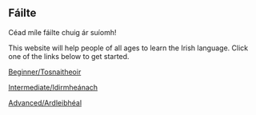 ## Fáilte

Céad míle fáilte chuig ár suíomh!

This website will help people of all ages to learn the Irish language.
Click one of the links below to get started.

[Beginner/Tosnaitheoir](https://racing5372.github.io/learn-irish/beginner)

[Intermediate/Idirmheánach](https://racing5372.github.io/learn-irish/intermediate)

[Advanced/Ardleibhéal](https://racing5372.github.io/learn-irish/advanced)
